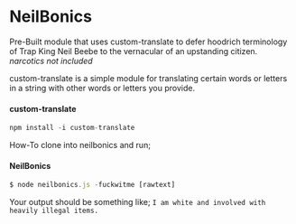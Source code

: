 # NeilBonics
Pre-Built module that uses custom-translate to defer hoodrich terminology of Trap King Neil Beebe to the vernacular of an upstanding citizen. *narcotics not included*

custom-translate is a simple module for translating certain words or letters in a string with other words or letters you provide. 
#### custom-translate
```js
npm install -i custom-translate 
```

How-To
clone into neilbonics and run; 
#### NeilBonics
```js
$ node neilbonics.js -fuckwitme [rawtext]
```
Your output should be something like; 
`I am white and involved with heavily illegal items.`
